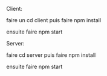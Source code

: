Client:

faire un cd client puis faire npm install

ensuite faire npm start

Server:

faire cd server puis faire npm install

ensuite faire npm start
